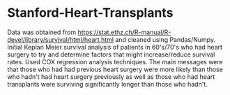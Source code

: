 # Stanford-Heart-Transplants
Data was obtained from https://stat.ethz.ch/R-manual/R-devel/library/survival/html/heart.html and cleaned using Pandas/Numpy.
Initial Keplan Meier survival analysis of patients in 60's/70's who had heart surgery to try and determine factors that might increase/reduce survival rates. Used COX regression analysis techniques.
The main messages were that those who had had previous heart surgery were more likely than those who hadn't had heart surgery previously as well as those who had heart transplants were surviving significantly longer than those who hadn't.
